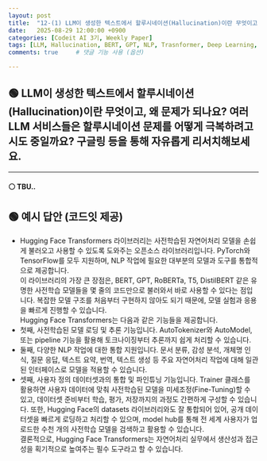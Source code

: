 ```yaml
---
layout: post
title:  "12-(1) LLM이 생성한 텍스트에서 할루시네이션(Hallucination)이란 무엇이고, 왜 문제가 되나요?"
date:   2025-08-29 12:00:00 +0900
categories: [Codeit AI 3기, Weekly Paper]
tags: [LLM, Hallucination, BERT, GPT, NLP, Trasnformer, Deep Learning, AI]
comments: true     # 댓글 기능 사용 (옵션)

---
```



## 🟢 LLM이 생성한 텍스트에서 할루시네이션(Hallucination)이란 무엇이고, 왜 문제가 되나요? 여러 LLM 서비스들은 할루시네이션 문제를 어떻게 극복하려고 시도 중일까요? 구글링 등을 통해 자유롭게 리서치해보세요.

---
#### ⚪ TBU..

## 🟢 예시 답안 (코드잇 제공)
> 
- Hugging Face Transformers 라이브러리는 사전학습된 자연어처리 모델을 손쉽게 불러오고 사용할 수 있도록 도와주는 오픈소스 라이브러리입니다. PyTorch와 TensorFlow를 모두 지원하며, NLP 작업에 필요한 대부분의 모델과 도구를 통합적으로 제공합니다.<br>
이 라이브러리의 가장 큰 장점은, BERT, GPT, RoBERTa, T5, DistilBERT 같은 유명한 사전학습 모델들을 몇 줄의 코드만으로 불러와서 바로 사용할 수 있다는 점입니다. 복잡한 모델 구조를 처음부터 구현하지 않아도 되기 때문에, 모델 실험과 응용을 빠르게 진행할 수 있습니다. <br>
Hugging Face Transformers는 다음과 같은 기능들을 제공합니다.  
- 첫째, 사전학습된 모델 로딩 및 추론 기능입니다. AutoTokenizer와 AutoModel, 또는 pipeline 기능을 활용해 토크나이징부터 추론까지 쉽게 처리할 수 있습니다.  
- 둘째, 다양한 NLP 작업에 대한 통합 지원입니다. 문서 분류, 감성 분석, 개체명 인식, 질문 응답, 텍스트 요약, 번역, 텍스트 생성 등 주요 자연어처리 작업에 대해 일관된 인터페이스로 모델을 적용할 수 있습니다.  
- 셋째, 사용자 정의 데이터셋과의 통합 및 파인튜닝 기능입니다. Trainer 클래스를 활용하면 사용자 데이터에 맞춰 사전학습된 모델을 미세조정(Fine-Tuning)할 수 있고, 데이터셋 준비부터 학습, 평가, 저장까지의 과정도 간편하게 구성할 수 있습니다. 또한, Hugging Face의 datasets 라이브러리와도 잘 통합되어 있어, 공개 데이터셋을 빠르게 로딩하고 처리할 수 있으며, model hub를 통해 전 세계 사용자가 업로드한 수천 개의 사전학습 모델을 검색하고 활용할 수 있습니다.<br>
결론적으로, Hugging Face Transformers는 자연어처리 실무에서 생산성과 접근성을 획기적으로 높여주는 필수 도구라고 할 수 있습니다.